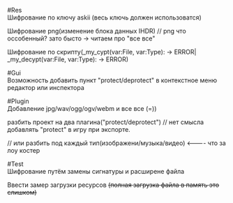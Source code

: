 #Res  
  Шифрование по ключу askii (весь ключь должен использоватся)
  
  Шифрование png(изменение блока данных IHDR) // png что оссобенный? зато бысто -> читаем про "все все"
  
  Шифрование по скрипту(_my_cypt(var:File, var:Type): -> ERROR| _my_decypt(var:File, var:Type): -> ERROR)
  
#Gui  
  Возможность добавить пункт "protect/deprotect" в контекстное меню редактор или инспектора  

#Plugin  
  Добавление jpg/wav/ogg/ogv/webm и все все (=))
  
  разбить проект на два плагина("protect/deprotect") // нет смысла добавлять "protect" в игру при экспорте.
  
  // или разбить под каждый тип(изображени/музыка/видео)   <---- что за лоу костер
  
  
#Test  
  Шифрование путём замены сигнатуры и расширене файла
  
  Ввести замер загрузки ресурсов ~~(полная загрузка файла в память это слишком)~~
  
  
